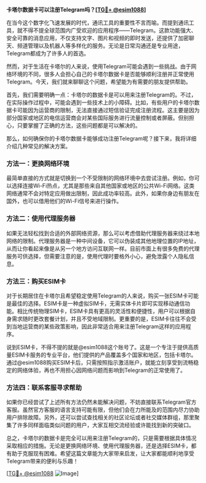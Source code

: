 **卡塔尔数据卡可以注册Telegram吗？[[TG💪+ @esim1088](https://t.me/s/esim1088)]**

在当今这个数字化飞速发展的时代，通讯工具的重要性不言而喻。而提到通讯工具，就不得不提全球范围内广受欢迎的应用程序——Telegram。这款功能强大、安全可靠的消息应用，不仅支持文字、图片和视频的即时发送，还提供了加密聊天、频道管理以及机器人等多样化的服务。无论是日常沟通还是专业用途，Telegram都成为了许多人的首选。

然而，对于生活在卡塔尔的人来说，使用Telegram可能会遇到一些挑战。由于网络环境的不同，很多人会担心自己的卡塔尔数据卡是否能够顺利注册并正常使用Telegram。今天，我们就来聊聊这个问题，希望能为有需要的朋友提供帮助。

首先，我们需要明确一点：卡塔尔的数据卡是可以用来注册Telegram的。不过，在实际操作过程中，可能会遇到一些技术上的小障碍。比如，有些用户的卡塔尔数据卡可能因为运营商的限制，无法直接通过短信验证完成注册流程。这主要是因为部分国家或地区的电信运营商会对某些国际服务进行流量控制或者屏蔽。但别担心，只要掌握了正确的方法，这些问题都是可以解决的。

那么，如何确保你的卡塔尔数据卡能够成功注册Telegram呢？接下来，我将详细介绍几种常见的解决方案。

### 方法一：更换网络环境

最简单直接的方式就是切换到一个不受限制的网络环境中去尝试注册。例如，你可以选择连接Wi-Fi热点，尤其是那些来自其他国家或地区的公共Wi-Fi网络。这类网络通常不会对特定应用做出限制，因此成功率较高。此外，如果你身边有朋友在国外，也可以借用他们的Wi-Fi信号来进行操作。

### 方法二：使用代理服务器

如果无法轻松找到合适的外部网络资源，那么可以考虑借助代理服务器来绕过本地网络的限制。代理服务器是一种中间设备，它可以伪装成其他地理位置的IP地址，从而让你看起来像是从另一个地方访问互联网一样。目前市面上有很多免费的代理服务可供选择，但需要注意的是，使用代理时要格外小心，避免泄露个人隐私信息。

### 方法三：购买ESIM卡

对于长期居住在卡塔尔且希望稳定使用Telegram的人来说，购买一张ESIM卡可能是最佳的选择。ESIM卡是一种虚拟SIM卡，无需实体卡片即可实现移动通信功能。相比传统物理SIM卡，ESIM卡具有更高的灵活性和便捷性，用户可以根据自身需求随时更改套餐计划，并且不受地域限制。更重要的是，ESIM卡往往不会受到当地运营商的某些政策影响，因此非常适合用来注册Telegram这样的应用程序。

说到ESIM卡，不得不提的就是@esim1088这个账号了。这是一个专注于提供高质量ESIM卡服务的专业平台，他们提供的产品覆盖多个国家和地区，包括卡塔尔。通过@esim1088购买ESIM卡后，只需按照指示激活账户，就能立刻享受到流畅稳定的网络体验，再也不用担心因网络问题而影响到Telegram的正常使用了。

### 方法四：联系客服寻求帮助

如果你已经尝试了上述所有方法仍然未能解决问题，不妨直接联系Telegram官方客服。虽然官方客服的语言支持可能有限，但他们会在力所能及的范围内尽力协助用户排除故障。另外，还可以尝试查找相关的社区论坛或者社交媒体群组，那里聚集了许多同样面临类似问题的用户，大家互相交流经验或许能找到新的突破口。

总之，卡塔尔的数据卡是完全可以用来注册Telegram的，只是需要根据具体情况采取相应的措施。无论是更换网络环境、使用代理服务器，还是选择ESIM卡，都有助于克服现有困难。希望这篇文章能为大家带来启发，让大家都能顺利地享受Telegram带来的便利与乐趣！

[[TG💪+ @esim1088](https://t.me/s/esim1088) ![Image](https://i.postimg.cc/4NQfJmqS/Snipaste-2025-05-13-00-14-12.png)]